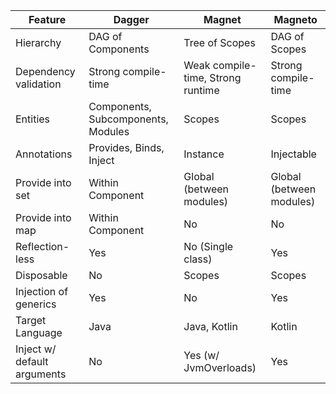 
| Feature | Dagger | Magnet | Magneto |
| ----- | ------ | ------ | ------ | 
| Hierarchy | DAG of Components | Tree of Scopes | DAG of Scopes |  
| Dependency validation | Strong compile-time | Weak compile-time, Strong runtime | Strong compile-time |
| Entities | Components, Subcomponents, Modules | Scopes | Scopes |
| Annotations | Provides, Binds, Inject | Instance | Injectable |
| Provide into set | Within Component | Global (between modules) | Global (between modules) | 
| Provide into map | Within Component | No | No |
| Reflection-less | Yes | No (Single class) | Yes |
| Disposable | No | Scopes | Scopes |
| Injection of generics | Yes | No | Yes |
| Target Language | Java | Java, Kotlin | Kotlin |
| Inject w/ default arguments | No | Yes (w/ JvmOverloads) | Yes |
